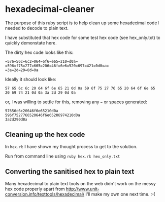 # hexadecimal-cleaner

The purpose of this ruby script is to help clean up some hexadecimal code I needed to decode to plain text.

I have substituted that hex code for some test hex code (see hex_only.txt) to quickly demonstate here.

The dirty hex code looks like this:
```
=576=56c=6c2=064=6f6=e65=210=d0a=
=596=f75=277=665=206=46f=6e6=520=697=421=0d0=a=
=3a=2d=29=0d=0a
```
Ideally it should look like:
```
57 65 6c 6c 20 64 6f 6e 65 21 0d 0a 59 6f 75 27 76 65 20 64 6f 6e 65 20 69 74 21 0d 0a 3a 2d 29 0d 0a
```
or, I was willing to settle for this, removing any `=` or spaces generated:

```
57656c6c20646f6e65210d0a
596f7527766520646f6e65206974210d0a
3a2d290d0a
```

## Cleaning up the hex code
In `hex.rb` I have shown my thought process to get to the solution.

Run from command line using `ruby hex.rb hex_only.txt`

## Converting the sanitised hex to plain text
Many hexadecimal to plain text tools on the web didn't work on the messy hex code properly apart from http://www.unit-conversion.info/texttools/hexadecimal/ I'll make my own one next time. :-)

